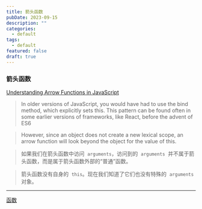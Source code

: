 ```yaml
---
title: 箭头函数
pubDate: 2023-09-15
description: ""
categories:
  - default
tags:
  - default
featured: false
draft: true
---
```


### 箭头函数

[Understanding Arrow Functions in JavaScript](https://www.digitalocean.com/community/tutorials/understanding-arrow-functions-in-javascript)

> In older versions of JavaScript, you would have had to use the bind method, which explicitly sets this. This pattern can be found often in some earlier versions of frameworks, like React, before the advent of ES6

> However, since an object does not create a new lexical scope, an arrow function will look beyond the object for the value of this.

> 如果我们在箭头函数中访问  `arguments`，访问到的  `arguments`  并不属于箭头函数，而是属于箭头函数外部的“普通”函数。

> 箭头函数没有自身的  `this`。现在我们知道了它们也没有特殊的  `arguments`  对象。

---

[函数](函数.md)
